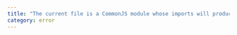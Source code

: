 ```yaml
---
title: "The current file is a CommonJS module whose imports will produce 'require' calls; however, the referenced file is an ECMAScript module and cannot be imported with 'require'. Consider writing a dynamic 'import(\"{0}\")' call instead."
category: error
---
```

